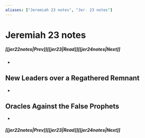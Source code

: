```yaml
---
aliases: ["Jeremiah 23 notes", "Jer. 23 notes"]
---
```

# Jeremiah 23 notes
##### <span class=arrow-left></span>[[jer22notes|Prev]]<span class=navigation-separator></span>[[jer23|Read]]<span class=navigation-separator></span>[[jer24notes|Next]]<span class=arrow-right></span>
- 
## New Leaders over a Regathered Remnant
- 
## Oracles Against the False Prophets
- 
##### <span class=arrow-left></span>[[jer22notes|Prev]]<span class=navigation-separator></span>[[jer23|Read]]<span class=navigation-separator></span>[[jer24notes|Next]]<span class=arrow-right></span>
